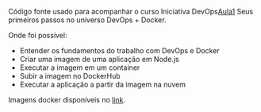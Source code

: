 Código fonte usado para acompanhar o curso Iniciativa DevOps[Aula1][curso] Seus primeiros passos no universo DevOps + Docker.

Onde foi possível:
- Entender os fundamentos do trabalho com DevOps e Docker
- Criar uma imagem de uma aplicação em Node.js
- Executar a imagem em um container
- Subir a imagem no DockerHub
- Executar a aplicação a partir da imagem na nuvem

Imagens docker disponíveis no [link][imagens].

[curso]: https://www.youtube.com/watch?v=GqWL46dIvac
[imagens]: https://hub.docker.com/repository/docker/carteri/conversao-temperatura
